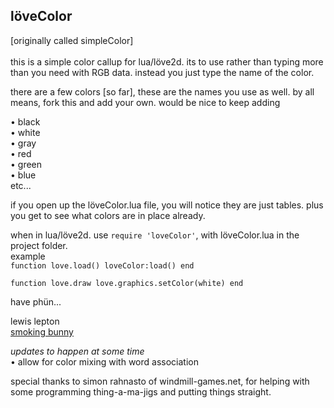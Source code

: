 löveColor
------
[originally called simpleColor]<br>
<br>this is a simple color callup for lua/löve2d. its to use rather than typing more than you need with RGB data.
instead you just type the name of the color.

there are a few colors [so far], these are the names you use as well. by all means, fork this and add your own. would be nice to keep adding

• black<br>
• white<br>
• gray<br>
• red<br>
• green<br>
• blue<br>
etc...

if you open up the löveColor.lua file, you will notice they are just tables. plus you get to see what colors are in place already.

when in lua/löve2d. use `require 'loveColor'`, with löveColor.lua in the project folder.<br>example<br>
`function love.load()
	loveColor:load()
end`

`function love.draw
love.graphics.setColor(white)
end`

have phün...

lewis lepton<br>
[smoking bunny](http://smokingbunny.net)

*updates to happen at some time*<br>
• allow for color mixing with word association

special thanks to simon rahnasto of windmill-games.net, for helping with some programming thing-a-ma-jigs and putting things straight.